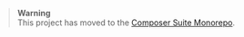 > **Warning**  
> This project has moved to the [Composer Suite Monorepo](https://github.com/hmans/composer-suite).
